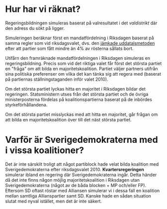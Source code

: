 Hur har vi räknat?
==================

Regeringsbildningen simuleras baserat på valresultatet i det _valdistrikt_ där den adress du sökt på ligger.

Simuleringen beräknar först en mandatfördelning i Riksdagen baserat på samma regler som vid riksdagsvalet, dvs. den [jämkade uddatalsmetoden](http://sv.wikipedia.org/wiki/J%C3%A4mkade_uddatalsmetoden) efter att partier som fått mindre än 4% av rösterna sållats bort.

Utifårn den framräknade mandatfördelningen i Riksdagen simuleras en regeringsbildning. Precis som vid det riktiga valet får först det största partiet en "fråga" om att bilda en majoritetskoalition. Partiet väljer partners utifrån sina politiska preferenser om vilka det kan tänka sig att regera med (baserat på partiernas ställningstaganden inför valet 2010).

Om det största partiet lyckas hitta en majoritet i Riksdagen bildar det regeringen. Statsministern utses från det största partiet och de övriga ministerposterna fördelas på koalitionspartierna baserat på de inbördes styrkeförhållandena.

Om det största partiet misslyckas med att hitta en majoritet, går frågan om att bilda en majoritetskoalition över till det näst största partiet.


Varför är Sverigedemokraterna med i vissa koalitioner?
======================================================

Det är inte särskilt troligt att något partiblock hade velat bilda koalition med Sverigedemokraterna efter riksdagsvalet 2010. **Kvartersregeringen** simulerar ibland en regering där Sverigedemokraterna ingår. Detta händer då det inte finns någon möjlig majoritetskoalition i Riksdagen utan Sverigedemokraterna (något av de båda blocken + MP och/eller FP). Eftersom SD oftast röstar med Alliansen simulerar vi i dessa fall en koalition mellan samtliga Allianspartier samt SD. Kanske hade en sådan situation slutat med nyval istället, men det är inte säkert.